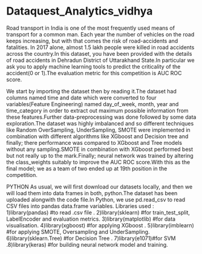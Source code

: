# Dataquest_Analytics_vidhya

Road transport in India is one of the most frequently used means of transport for a common man. Each year the number of vehicles on the road keeps increasing, but with that comes the risk of road-accidents and fatalities. In 2017 alone, almost 1.5 lakh people were killed in road accidents across the country.In this dataset, you have been provided with the details of road accidents in Dehradun District of Uttarakhand State.In particular we ask you to apply machine learning tools to predict the criticality of the accident(0 or 1).The evaluation metric for this competition is AUC ROC score.

We start by importing the dataset then by reading it.The dataset had columns named time and date which were converted to four variables(Feature Engineering) named day_of_week, month, year and time_category in order to extract out maximum possible information from these features.Further data-preprocessing was done followed by some data exploration.The dataset was highly imbalanced and so different techniques like Random OverSampling, UnderSampling, SMOTE were implemented in combination with different algorithms like XGboost and Decision tree and finally; there performance was compared to XGboost and Tree models without any sampling.SMOTE in combination with XGboost performed best but not really up to the mark.Finally; neural network was trained by altering the class_weights suitably to improve the AUC ROC score.With this as the final model; we as a team of two ended up at 19th position in the competition.

PYTHON As usual, we will first download our datasets locally, and then we will load them into data frames in both, python.The dataset has been uploaded alongwith the code file.In Python, we use pd.read_csv to read CSV files into pandas data.frame variables. Libraries used : 1)library(pandas) #to read .csv file . 2)library(sklearn) #for train_test_split, LabelEncoder and evaluation metrics. 3)library(matplotlib) #for data visualisation. 4)library(xgboost) #for applying XGboost . 5)library(imblearn) #for applying SMOTE, Oversampling and UnderSampling. 6)library(sklearn.Tree) #for Decision Tree . 7)library(e1071)#for SVM .8)library(keras) #for building neural network model and training. 
